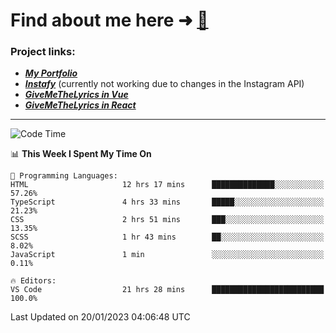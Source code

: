 # Find about me here ➜ [🧑](https://pauabella.dev)

### Project links:
- ***[My Portfolio](https://pauabella.dev)***
- ***[Instafy](https://instafy.me)*** (currently not working due to changes in the Instagram API)
- ***[GiveMeTheLyrics in Vue](https://lyrics.pauabella.dev)***
- ***[GiveMeTheLyrics in React](https://pauabella.dev/GiveMeTheLyrics)***

---
<!--START_SECTION:waka-->
![Code Time](http://img.shields.io/badge/Code%20Time-1%2C800%20hrs%2035%20mins-blue)

📊 **This Week I Spent My Time On** 

```text
💬 Programming Languages: 
HTML                     12 hrs 17 mins      ██████████████░░░░░░░░░░░   57.26% 
TypeScript               4 hrs 33 mins       █████░░░░░░░░░░░░░░░░░░░░   21.23% 
CSS                      2 hrs 51 mins       ███░░░░░░░░░░░░░░░░░░░░░░   13.35% 
SCSS                     1 hr 43 mins        ██░░░░░░░░░░░░░░░░░░░░░░░   8.02% 
JavaScript               1 min               ░░░░░░░░░░░░░░░░░░░░░░░░░   0.11%

🔥 Editors: 
VS Code                  21 hrs 28 mins      █████████████████████████   100.0%

```


 Last Updated on 20/01/2023 04:06:48 UTC
<!--END_SECTION:waka-->

